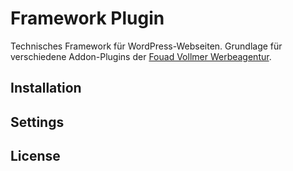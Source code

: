 # Framework Plugin

Technisches Framework für WordPress-Webseiten. Grundlage für verschiedene Addon-Plugins der [Fouad Vollmer Werbeagentur](https://werbeagentur.fouadvollmer.de).

## Installation


## Settings


## License
